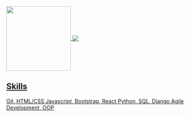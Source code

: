 
 <div>
  <a href="https://github.com/smcconaha">
   <img align="center" height="170" src="https://github-readme-stats.vercel.app/api/top-langs/?username=smcconaha&layout=compact&langs_count=16&theme=dracula"/>
  <img align="center" src="https://github-readme-stats.vercel.app/api?username=smcconaha&show_icons=true&theme=dracula&include_all_commits=true&count_private=true&hide=issues"/>
</div>

 ## Skills
Git, HTML/CSS
Javascript, Bootstrap, React
Python, SQL, Django
Agile Development, OOP
